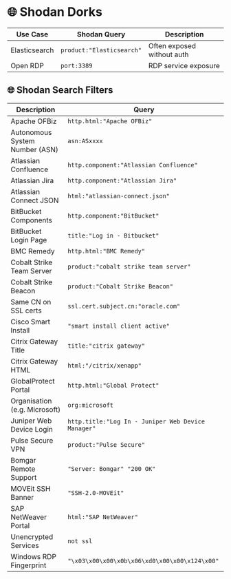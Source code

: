# 🌐 Shodan Dorks

| Use Case | Shodan Query | Description |
|----------|--------------|-------------|
| Elasticsearch | `product:"Elasticsearch"` | Often exposed without auth |
| Open RDP | `port:3389` | RDP service exposure |

## 🌐 Shodan Search Filters

| Description | Query |
|-------------|-------|
| Apache OFBiz | `http.html:"Apache OFBiz"` |
| Autonomous System Number (ASN) | `asn:ASxxxx` |
| Atlassian Confluence | `http.component:"Atlassian Confluence"` |
| Atlassian Jira | `http.component:"Atlassian Jira"` |
| Atlassian Connect JSON | `html:"atlassian-connect.json"` |
| BitBucket Components | `http.component:"BitBucket"` |
| BitBucket Login Page | `title:"Log in - Bitbucket"` |
| BMC Remedy | `http.html:"BMC Remedy"` |
| Cobalt Strike Team Server | `product:"cobalt strike team server"` |
| Cobalt Strike Beacon | `product:"Cobalt Strike Beacon"` |
| Same CN on SSL certs | `ssl.cert.subject.cn:"oracle.com"` |
| Cisco Smart Install | `"smart install client active"` |
| Citrix Gateway Title | `title:"citrix gateway"` |
| Citrix Gateway HTML | `html:"/citrix/xenapp"` |
| GlobalProtect Portal | `http.html:"Global Protect"` |
| Organisation (e.g. Microsoft) | `org:microsoft` |
| Juniper Web Device Login | `http.title:"Log In - Juniper Web Device Manager"` |
| Pulse Secure VPN | `product:"Pulse Secure"` |
| Bomgar Remote Support | `"Server: Bomgar" "200 OK"` |
| MOVEit SSH Banner | `"SSH-2.0-MOVEit"` |
| SAP NetWeaver Portal | `html:"SAP NetWeaver"` |
| Unencrypted Services | `not ssl` |
| Windows RDP Fingerprint | `"\x03\x00\x00\x0b\x06\xd0\x00\x00\x124\x00"` |
